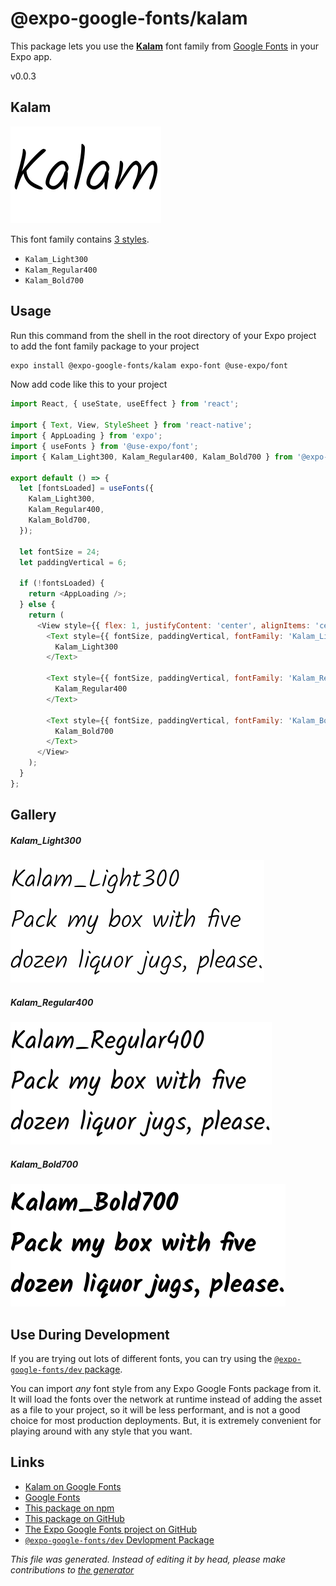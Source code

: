 # @expo-google-fonts/kalam

This package lets you use the [**Kalam**](https://fonts.google.com/specimen/Kalam) font family from [Google Fonts](https://fonts.google.com/) in your Expo app.

v0.0.3

## Kalam

![Kalam](./font-family.png)

This font family contains [3 styles](#gallery).

- `Kalam_Light300`
- `Kalam_Regular400`
- `Kalam_Bold700`

## Usage

Run this command from the shell in the root directory of your Expo project to add the font family package to your project
```sh
expo install @expo-google-fonts/kalam expo-font @use-expo/font
```

Now add code like this to your project
```js
import React, { useState, useEffect } from 'react';

import { Text, View, StyleSheet } from 'react-native';
import { AppLoading } from 'expo';
import { useFonts } from '@use-expo/font';
import { Kalam_Light300, Kalam_Regular400, Kalam_Bold700 } from '@expo-google-fonts/kalam';

export default () => {
  let [fontsLoaded] = useFonts({
    Kalam_Light300,
    Kalam_Regular400,
    Kalam_Bold700,
  });

  let fontSize = 24;
  let paddingVertical = 6;

  if (!fontsLoaded) {
    return <AppLoading />;
  } else {
    return (
      <View style={{ flex: 1, justifyContent: 'center', alignItems: 'center' }}>
        <Text style={{ fontSize, paddingVertical, fontFamily: 'Kalam_Light300' }}>
          Kalam_Light300
        </Text>

        <Text style={{ fontSize, paddingVertical, fontFamily: 'Kalam_Regular400' }}>
          Kalam_Regular400
        </Text>

        <Text style={{ fontSize, paddingVertical, fontFamily: 'Kalam_Bold700' }}>
          Kalam_Bold700
        </Text>
      </View>
    );
  }
};

```

## Gallery

##### Kalam_Light300
![Kalam_Light300](./acc410247649f3164d61952a81b88737fb56977ac409e4d5f35d960e3b13747a.ttf.png)

##### Kalam_Regular400
![Kalam_Regular400](./546c956074b4cd1c7d9936a82b03a712ec46df693b5a0faa80d4233f6bc17d2c.ttf.png)

##### Kalam_Bold700
![Kalam_Bold700](./d48470c951c546b15999abb42141211e85484cffff16ce7612d07676efb9d0d8.ttf.png)


## Use During Development

If you are trying out lots of different fonts, you can try using the [`@expo-google-fonts/dev` package](https://www.npmjs.com/package/@expo-google-fonts/dev).

You can import *any* font style from any Expo Google Fonts package from it. It will load the fonts
over the network at runtime instead of adding the asset as a file to your project, so it will be 
less performant, and is not a good choice for most production deployments. But, it is extremely convenient
for playing around with any style that you want.

## Links

- [Kalam on Google Fonts](https://fonts.google.com/specimen/Kalam)
- [Google Fonts](https://fonts.google.com/)
- [This package on npm](https://www.npmjs.com/package/@expo-google-fonts/kalam)
- [This package on GitHub](https://github.com/expo/google-fonts/tree/master/font-packages/kalam)
- [The Expo Google Fonts project on GitHub](https://github.com/expo/google-fonts)
- [`@expo-google-fonts/dev` Devlopment Package](https://github.com/expo/google-fonts/tree/master/font-packages/dev)


*This file was generated. Instead of editing it by head, please make contributions to [the generator](https://github.com/expo/google-fonts/tree/master/packages/generator)*

